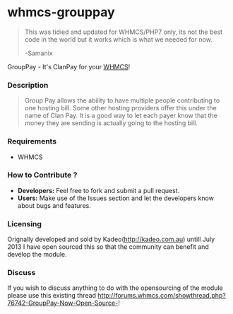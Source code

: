 whmcs-grouppay
==============

> This was tidied and updated for WHMCS/PHP7 only, its not the best code in the world but it works which is what we needed for now.
>
> -Samanix

GroupPay - It's ClanPay for your [WHMCS](http://www.whmcs.com/)!

### Description
> Group Pay allows the ability to have multiple people contributing to one hosting bill. Some other hosting providers offer this under the name of Clan Pay. It is a good way to let each payer know that the money they are sending is actually going to the hosting bill.

### Requirements
* WHMCS

### How to Contribute ?
- **Developers:** Feel free to fork and submit a pull request.
- **Users:**  Make use of the Issues section and let the developers know about bugs and features.


### Licensing
Orignally developed and sold by Kadeo(http://kadeo.com.au) untill July 2013 I have open sourced this so that the community can benefit and develop the module.


### Discuss
If you wish to discuss anything to do with the opensourcing of the module please use this existing thread
http://forums.whmcs.com/showthread.php?76742-GroupPay-Now-Open-Source-!
